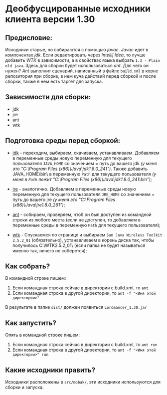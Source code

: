 # Деобфусцированные исходники клиента версии 1.30

## Предисловие:

Исходники старые, но собираются с помощью *javac*. *Javac* идет в компонентах *jdk*. Если редактировать через *Intellij Idea*, то лучше добавить *WTK* в зависимости, а в свойствах языка выбрать `1.3 - Plain old java`.
Здесь для сборки будет использоваться *ant*. Для чего он нужен? *Ant* выполнит сценарий, написанный в файле `build.xml` в корне репозитория при сборке, в нем куча действий перед сборкой и после сборки, также в нем есть таргет для запуска.

## Зависимости для сборки:

- jdk
- jre
- ant
- wtk

## Подготовка среды перед сборкой:

- [jdk](https://www.oracle.com/java/technologies/javase/javase-jdk8-downloads.html) - переходим, выбираем, скачиваем, устанавливаем. Добавляем в переменные среды новую переменную для текущего пользователя `JAVA_HOME` со значением = путь до вашего jdk *(у меня это "C:\Program Files (x86)\Java\jdk1.8.0_241")*. Также добавить JAVA_HOME\bin\ в переменную `Path` для текущего пользователя *(у меня в `Path` лежит "C:\Program Files (x86)\Java\jdk1.8.0_241\bin\")*;

- [jre](https://www.oracle.com/java/technologies/javase-jre8-downloads.html) - аналогично. Добавляем в переменные среды новую переменную для текущего пользователя `JRE_HOME` со значением = путь до вашего jre *(у меня это "C:\Program Files (x86)\Java\jre1.8.0_261")*;

- [ant](https://github.com/apache/ant) - собираем, проверяем, чтоб он был доступен из командной строки из любого места (если не доступен, то добавляем в переменные среды в переменную `Path` для текущего пользователя);

- [wtk](https://www.oracle.com/java/technologies/java-archive-downloads-javame-downloads.html#license-lightbox) - Спускаемся по странице и выбираем `Sun Java Wireless Toolkit 2.5.2_01` (обязательно), устанавливаем в корень диска так, чтобы получилось C:\WTK2.5.2_01\ (если папка не будет называться именно так, ничего не соберется);

## Как собрать?

В командной строке пишем:

1) Если командная строка сейчас в директории с build.xml, то `ant`
2) Если командная строка в другой директории, то `ant -f "<Имя этой директории>"`

В результате в папке `dist/` должен появиться `Lordmancer_1.30.jar`

## Как запустить?

Опять в командной строке пишем:

1) Если командная строка сейчас в директории с build.xml, то `ant run`
2) Если командная строка в другой директории, то `ant -f "<Имя этой директории>" run`

## Какие исходники править?

Исходники расположены в `src/mobak/`, эти исходники используются для сборки и запуска.
